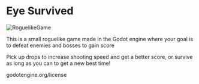 # Eye Survived

![RoguelikeGame](https://github.com/user-attachments/assets/da302288-c2c0-4633-9d0c-7aead91f2a1a)

This is a small roguelike game made in the Godot engine where your goal is to defeat enemies and bosses to gain score

Pick up drops to increase shooting speed and get a better score, or survive as long as you can to get a new best time!

godotengine.org/license
